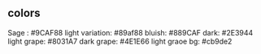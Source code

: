 ## colors
Sage : #9CAF88
light variation: #89af88
bluish: #889CAF
dark: #2E3944
light grape: #8031A7
dark grape: #4E1E66
light graoe bg: #cb9de2


<!-- TODO reasses the colors being used -->
